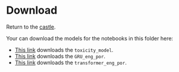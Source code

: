 # Download

Return to the [castle](https://github.com/Nkluge-correa/teeny-tiny_castle).

Your can download the models for the notebooks in this folder here:

- [This link](https://drive.google.com/uc?export=download&id=) downloads the `toxicity_model`.
- [This link](https://drive.google.com/uc?export=download&id=) downloads the `GRU_eng_por`.
- [This link](https://drive.google.com/uc?export=download&id=) downloads the `transformer_eng_por`.
